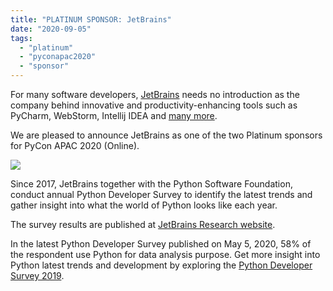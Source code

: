 ```yaml
---
title: "PLATINUM SPONSOR: JetBrains"
date: "2020-09-05"
tags:
  - "platinum"
  - "pyconapac2020"
  - "sponsor"
---
```


For many software developers, [JetBrains](https://www.jetbrains.com/) needs no introduction as the company behind innovative and productivity-enhancing tools such as PyCharm, WebStorm, Intellij IDEA and [many more](https://www.jetbrains.com/products.html).

We are pleased to announce JetBrains as one of the two Platinum sponsors for PyCon APAC 2020 (Online).

![](/archived-images/jetbrains-sponsorship.jpg?w=1024)

Since 2017, JetBrains together with the Python Software Foundation, conduct annual Python Developer Survey to identify the latest trends and gather insight into what the world of Python looks like each year.

The survey results are published at [JetBrains Research website](https://www.jetbrains.com/research/).

In the latest Python Developer Survey published on May 5, 2020, 58% of the respondent use Python for data analysis purpose. Get more insight into Python latest trends and development by exploring the [Python Developer Survey 2019](https://www.jetbrains.com/lp/python-developers-survey-2019/).
